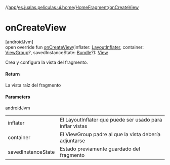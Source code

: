 //[app](../../../index.md)/[es.jualas.peliculas.ui.home](../index.md)/[HomeFragment](index.md)/[onCreateView](on-create-view.md)

# onCreateView

[androidJvm]\
open override fun [onCreateView](on-create-view.md)(inflater: [LayoutInflater](https://developer.android.com/reference/kotlin/android/view/LayoutInflater.html), container: [ViewGroup](https://developer.android.com/reference/kotlin/android/view/ViewGroup.html)?, savedInstanceState: [Bundle](https://developer.android.com/reference/kotlin/android/os/Bundle.html)?): [View](https://developer.android.com/reference/kotlin/android/view/View.html)

Crea y configura la vista del fragmento.

#### Return

La vista raíz del fragmento

#### Parameters

androidJvm

| | |
|---|---|
| inflater | El LayoutInflater que puede ser usado para inflar vistas |
| container | El ViewGroup padre al que la vista debería adjuntarse |
| savedInstanceState | Estado previamente guardado del fragmento |
